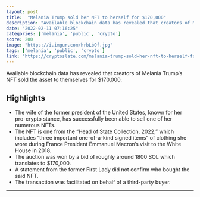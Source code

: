 ```yaml
---
layout: post
title:  "Melania Trump sold her NFT to herself for $170,000"
description: "Available blockchain data has revealed that creators of Melania Trump‘s NFT sold the asset to themselves for $170,000."
date: "2022-02-11 07:16:25"
categories: ['melania', 'public', 'crypto']
score: 200
image: "https://i.imgur.com/hrbLbOf.jpg"
tags: ['melania', 'public', 'crypto']
link: "https://cryptoslate.com/melania-trump-sold-her-nft-to-herself-for-170000/"
---
```


Available blockchain data has revealed that creators of Melania Trump‘s NFT sold the asset to themselves for $170,000.

## Highlights

- The wife of the former president of the United States, known for her pro-crypto stance, has successfully been able to sell one of her numerous NFTs.
- The NFT is one from the “Head of State Collection, 2022,” which includes “three important one-of-a-kind signed items” of clothing she wore during France President Emmanuel Macron’s visit to the White House in 2018.
- The auction was won by a bid of roughly around 1800 SOL which translates to $170,000.
- A statement from the former First Lady did not confirm who bought the said NFT.
- The transaction was facilitated on behalf of a third-party buyer.

---
